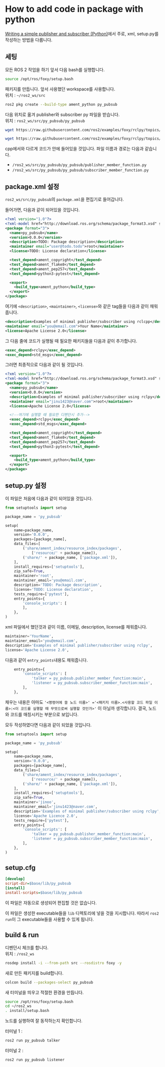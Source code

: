 # How to add code in package with python
[Writing a simple publisher and subscriber (Python)](https://docs.ros.org/en/foxy/Tutorials/Beginner-Client-Libraries/Writing-A-Simple-Py-Publisher-And-Subscriber.html)에서 주로, xml, setup.py를 작성하는 방법을 다룹니다.

## 세팅
모든 ROS 2 작업을 하기 앞서 다음 bash를 실행합니다.
```bash
source /opt/ros/foxy/setup.bash
```


패키지를 만듭니다. 앞서 사용했던 workspace를 사용합니다.   
위치 : `~/ros2_ws/src`

```bash
ros2 pkg create --build-type ament_python py_pubsub
```

다음 위치로 옮겨 publisher와 subscriber py 파일을 받습니다.  
위치 : `ros2_ws/src/py_pubsub/py_pubsub`

```bash
wget https://raw.githubusercontent.com/ros2/examples/foxy/rclpy/topics/minimal_publisher/examples_rclpy_minimal_publisher/publisher_member_function.py

wget https://raw.githubusercontent.com/ros2/examples/foxy/rclpy/topics/minimal_subscriber/examples_rclpy_minimal_subscriber/subscriber_member_function.py
```

cpp에서와 다르게 코드가 안에 들어있을 것입니다. 파일 이름과 경로는 다음과 같습니다.
- `/ros2_ws/src/py_pubsub/py_pubsub/publisher_member_function.py`  
- `/ros2_ws/src/py_pubsub/py_pubsub/subscriber_member_function.py`


## package.xml 설정
`ros2_ws/src/py_pubsub`의 `package.xml`을 편집기로 들어갑니다.

들어가면, 다음과 같이 되어있을 것입니다.

```xml
<?xml version="1.0"?>
<?xml-model href="http://download.ros.org/schema/package_format3.xsd" schematypens="http://www.w3.org/2001/XMLSchema"?>
<package format="3">
  <name>py_pubsub</name>
  <version>0.0.0</version>
  <description>TODO: Package description</description>
  <maintainer email="user@todo.todo">root</maintainer>
  <license>TODO: License declaration</license>

  <test_depend>ament_copyright</test_depend>
  <test_depend>ament_flake8</test_depend>
  <test_depend>ament_pep257</test_depend>
  <test_depend>python3-pytest</test_depend>

  <export>
    <build_type>ament_python</build_type>
  </export>
</package>
```

여기에 `<description>`, `<maintainer>`, `<license>`와 같은 tag들을 다음과 같이 채워줍니다.

```xml
<description>Examples of minimal publisher/subscriber using rclcpp</description>
<maintainer email="you@email.com">Your Name</maintainer>
<license>Apache License 2.0</license>
```

그 다음 줄에 코드가 실행될 때 필요한 패키지들을 다음과 같이 추가합니다.

```xml
<exec_depend>rclpy</exec_depend>
<exec_depend>std_msgs</exec_depend>
```

그러면 최종적으로 다음과 같이 될 것입니다.

```xml
<?xml version="1.0"?>
<?xml-model href="http://download.ros.org/schema/package_format3.xsd" schematypens="http://www.w3.org/2001/XMLSchema"?>
<package format="3">
  <name>py_pubsub</name>
  <version>0.0.0</version>
  <description>Examples of minimal publisher/subscriber using rclpy</description>
  <maintainer email="jinu1423@naver.com">root</maintainer>
  <license>Apache License 2.0</license>

  <!--여기에 실행할 때 필요한 디펜던시 추가-->
  <exec_depend>rclpy</exec_depend>
  <exec_depend>std_msgs</exec_depend>

  <test_depend>ament_copyright</test_depend>
  <test_depend>ament_flake8</test_depend>
  <test_depend>ament_pep257</test_depend>
  <test_depend>python3-pytest</test_depend>

  <export>
    <build_type>ament_python</build_type>
  </export>
</package>

```


## setup.py 설정

이 파일은 처음에 다음과 같이 되어있을 것입니다.

```python
from setuptools import setup

package_name = 'py_pubsub'

setup(
    name=package_name,
    version='0.0.0',
    packages=[package_name],
    data_files=[
        ('share/ament_index/resource_index/packages',
            ['resource/' + package_name]),
        ('share/' + package_name, ['package.xml']),
    ],
    install_requires=['setuptools'],
    zip_safe=True,
    maintainer='root',
    maintainer_email='you@email.com',
    description='TODO: Package description',
    license='TODO: License declaration',
    tests_require=['pytest'],
    entry_points={
        'console_scripts': [
        ],
    },
)
```

xml 파일에서 했던것과 같이 이름, 이메일, description, license를 채워줍니다.

```python
maintainer='YourName',
maintainer_email='you@email.com',
description='Examples of minimal publisher/subscriber using rclpy',
license='Apache License 2.0',
```

다음과 같이 `entry_points`내용도 채워줍니다.

```python
    entry_points={
        'console_scripts': [
            'talker = py_pubsub.publisher_member_function:main',
            'listener = py_pubsub.subscriber_member_function:main',
        ],
    },
```

채우는 내용은 아마도 `'<명령어에 쓸 노드 이름>' ='<패키지 이름>.<사용할 코드 파일 이름>:<이 코드를 실행할 때 무엇으로써 실행할 것인가>'` 이 아닐까 생각합니다. 결국, 노드와 코드를 매칭시키는 부분으로 보입니다. 

모두 작성하였다면 다음과 같이 되었을 것입니다.

```python
from setuptools import setup

package_name = 'py_pubsub'

setup(
    name=package_name,
    version='0.0.0',
    packages=[package_name],
    data_files=[
        ('share/ament_index/resource_index/packages',
            ['resource/' + package_name]),
        ('share/' + package_name, ['package.xml']),
    ],
    install_requires=['setuptools'],
    zip_safe=True,
    maintainer='jinoo',
    maintainer_email='jinu1423@naver.com',
    description='Examples of minimal publisher/subscriber using rclpy',
    license='Apache Licence 2.0',
    tests_require=['pytest'],
    entry_points={
        'console_scripts': [
            'talker = py_pubsub.publisher_member_function:main',
            'listener = py_pubsub.subscriber_member_function:main',
        ],
    },
)

```

## setup.cfg

```cfg
[develop]
script-dir=$base/lib/py_pubsub
[install]
install-scripts=$base/lib/py_pubsub
```

이 파일은 자동으로 생성되어 편집할 것은 없습니다.  

이 파일은 생성한 executable들을 `lib` 디렉토리에 넣을 것을 지시합니다. 따라서 `ros2 run`이 그 executable들을 사용할 수 있게 됩니다.


## build & run

디펜던시 체크를 합니다.  
위치 : `/ros2_ws`

```bash
rosdep install -i --from-path src --rosdistro foxy -y
```

새로 만든 패키지를 build합니다.

```bash
colcon build --packages-select py_pubsub
```

새 터미널을 띄우고 적절한 환경을 만듭니다.

```bash
source /opt/ros/foxy/setup.bash
cd ~/ros2_ws
. install/setup.bash
```

노드를 실행하여 잘 동작하는지 확인합니다.

터미널 1 : 
```bash
ros2 run py_pubsub talker
```


터미널 2 :

```bash
ros2 run py_pubsub listener
```